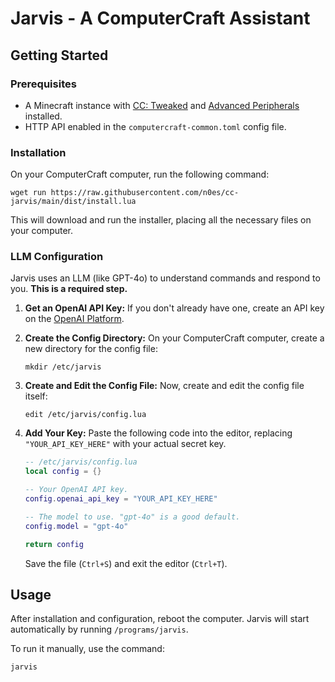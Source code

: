 # Jarvis - A ComputerCraft Assistant

## Getting Started

### Prerequisites

- A Minecraft instance with [CC: Tweaked](https://tweaked.cc/) and [Advanced Peripherals](https://docs.advanced-peripherals.de/latest/) installed.
- HTTP API enabled in the `computercraft-common.toml` config file.

### Installation

On your ComputerCraft computer, run the following command:
```
wget run https://raw.githubusercontent.com/n0es/cc-jarvis/main/dist/install.lua
```
This will download and run the installer, placing all the necessary files on your computer.

### LLM Configuration

Jarvis uses an LLM (like GPT-4o) to understand commands and respond to you. **This is a required step.**

1.  **Get an OpenAI API Key:**
    If you don't already have one, create an API key on the [OpenAI Platform](https://platform.openai.com/api-keys).

2.  **Create the Config Directory:**
    On your ComputerCraft computer, create a new directory for the config file:
    ```
    mkdir /etc/jarvis
    ```

3.  **Create and Edit the Config File:**
    Now, create and edit the config file itself:
    ```
    edit /etc/jarvis/config.lua
    ```

4.  **Add Your Key:**
    Paste the following code into the editor, replacing `"YOUR_API_KEY_HERE"` with your actual secret key.
    ```lua
    -- /etc/jarvis/config.lua
    local config = {}

    -- Your OpenAI API key.
    config.openai_api_key = "YOUR_API_KEY_HERE"

    -- The model to use. "gpt-4o" is a good default.
    config.model = "gpt-4o"

    return config
    ```
    Save the file (`Ctrl+S`) and exit the editor (`Ctrl+T`).


## Usage

After installation and configuration, reboot the computer. Jarvis will start automatically by running `/programs/jarvis`.

To run it manually, use the command:
```
jarvis
```